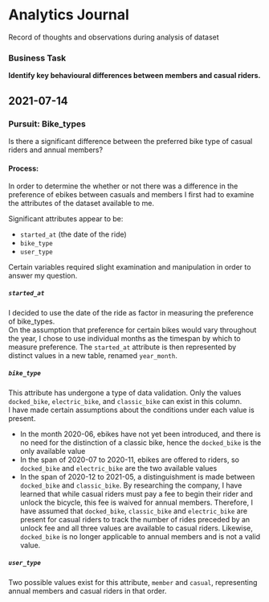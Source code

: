 # Analytics Journal
Record of thoughts and observations during analysis of dataset

### Business Task
__Identify key behavioural differences between members and casual riders.__  
  
## 2021-07-14
### Pursuit: Bike_types
Is there a significant difference between the preferred bike type of casual riders and annual members?

#### Process:
In order to determine the whether or not there was a difference in the preference of ebikes between casuals and members I first had to examine the attributes of the dataset available to me.  
  
Significant attributes appear to be:
* `started_at` (the date of the ride)
* `bike_type`
* `user_type`
  
Certain variables required slight examination and manipulation in order to answer my question.  
##### `started_at`
I decided to use the date of the ride as factor in measuring the preference of bike_types.  
On the assumption that preference for certain bikes would vary throughout the year, I chose to use individual months as the timespan by which to measure preference. The `started_at` attribute is then represented by distinct values in a new table, renamed `year_month`.  
  
##### `bike_type`
This attribute has undergone a type of data validation. Only the values `docked_bike`, `electric_bike`, and `classic_bike` can exist in this column.  
I have made certain assumptions about the conditions under each value is present.  
* In the month 2020-06, ebikes have not yet been introduced, and there is no need for the distinction of a classic bike, hence the `docked_bike` is the only available value
* In the span of 2020-07 to 2020-11, ebikes are offered to riders, so `docked_bike` and `electric_bike` are the two available values
* In the span of 2020-12 to 2021-05, a distinguishment is made between `docked_bike` and `classic_bike`. By researching the company, I have learned that while casual riders must pay a fee to begin their rider and unlock the bicycle, this fee is waived for annual members. Therefore, I have assumed that `docked_bike`, `classic_bike` and `electric_bike` are present for casual riders to track the number of rides preceded by an unlock fee and all three values are available to casual riders. Likewise, `docked_bike` is no longer applicable to annual members and is not a valid value.  
  
##### `user_type`
Two possible values exist for this attribute, `member` and `casual`, representing annual members and casual riders in that order.
